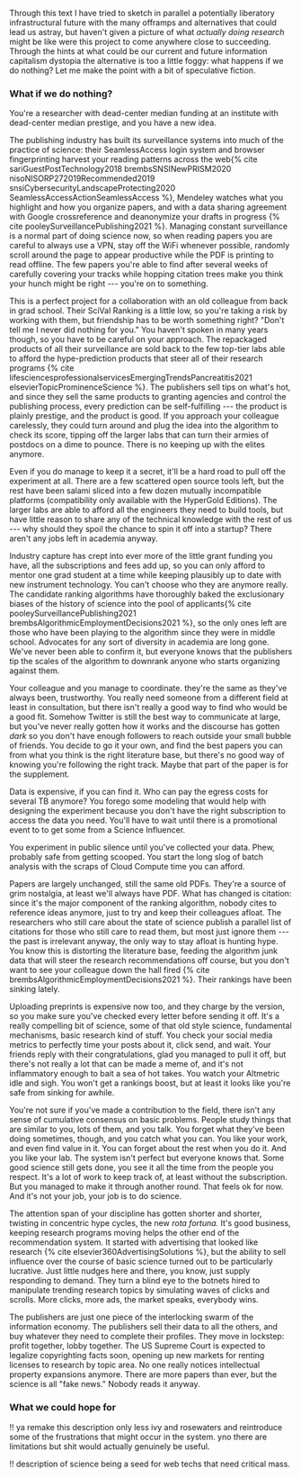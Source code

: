 Through this text I have tried to sketch in parallel a potentially liberatory infrastructural future with the many offramps and alternatives that could lead us astray, but haven't given a picture of what *actually doing research* might be like were this project to come anywhere close to succeeding. Through the hints at what could be our current and future information capitalism dystopia the alternative is too a little foggy: what happens if we do nothing? Let me make the point with a bit of speculative fiction. 

### What if we do nothing?

You're a researcher with dead-center median funding at an institute with dead-center median prestige, and you have a new idea.

The publishing industry has built its surveillance systems into much of the practice of science: their SeamlessAccess login system and browser fingerprinting harvest your reading patterns across the web{% cite sariGuestPostTechnology2018 brembsSNSINewPRISM2020 nisoNISORP272019Recommended2019 snsiCybersecurityLandscapeProtecting2020 SeamlessAccessActionSeamlessAccess %}, Mendeley watches what you highlight and how you organize papers, and with a data sharing agreement with Google crossreference and deanonymize your drafts in progress {% cite pooleySurveillancePublishing2021 %}. Managing constant surveillance is a normal part of doing science now, so when reading papers you are careful to always use a VPN, stay off the WiFi whenever possible, randomly scroll around the page to appear productive while the PDF is printing to read offline. The few papers you're able to find after several weeks of carefully covering your tracks while hopping citation trees make you think your hunch might be right --- you're on to something.

This is a perfect project for a collaboration with an old colleague from back in grad school. Their SciVal Ranking is a little low, so you're taking a risk by working with them, but friendship has to be worth something right? "Don't tell me I never did nothing for you." You haven't spoken in many years though, so you have to be careful on your approach. The repackaged products of all their surveillance are sold back to the few top-tier labs able to afford the hype-prediction products that steer all of their research programs {% cite lifesciencesprofessionalservicesEmergingTrendsPancreatitis2021 elsevierTopicProminenceScience  %}. The publishers sell tips on what's hot, and since they sell the same products to granting agencies and control the publishing process, every prediction can be self-fulfilling --- the product is plainly prestige, and the product is good. If you approach your colleague carelessly, they could turn around and plug the idea into the algorithm to check its score, tipping off the larger labs that can turn their armies of postdocs on a dime to pounce. There is no keeping up with the elites anymore.

Even if you do manage to keep it a secret, it'll be a hard road to pull off the experiment at all. There are a few scattered open source tools left, but the rest have been salami sliced into a few dozen mutually incompatible platforms (compatibility only available with the HyperGold Editions). The larger labs are able to afford all the engineers they need to build tools, but have little reason to share any of the technical knowledge with the rest of us --- why should they spoil the chance to spin it off into a startup? There aren't any jobs left in academia anyway.

Industry capture has crept into ever more of the little grant funding you have, all the subscriptions and fees add up, so you can only afford to mentor one grad student at a time while keeping plausibly up to date with new instrument technology. You can't choose who they are anymore really. The candidate ranking algorithms have thoroughly baked the exclusionary biases of the history of science into the pool of applicants{% cite pooleySurveillancePublishing2021 brembsAlgorithmicEmploymentDecisions2021 %}, so the only ones left are those who have been playing to the algorithm since they were in middle school. Advocates for any sort of diversity in academia are long gone. We've never been able to confirm it, but everyone knows that the publishers tip the scales of the algorithm to downrank anyone who starts organizing against them.

Your colleague and you manage to coordinate. they're the same as they've always been, trustworthy. You really need someone from a different field at least in consultation, but there isn't really a good way to find who would be a good fit. Somehow Twitter is still the best way to communicate at large, but you've never really gotten how it works and the discourse has gotten *dark* so you don't have enough followers to reach outside your small bubble of friends. You decide to go it your own, and find the best papers you can from what you think is the right literature base, but there's no good way of knowing you're following the right track. Maybe that part of the paper is for the supplement.

Data is expensive, if you can find it. Who can pay the egress costs for several TB anymore? You forego some modeling that would help with designing the experiment because you don't have the right subscription to access the data you need. You'll have to wait until there is a promotional event to to get some from a Science Influencer. 

You experiment in public silence until you've collected your data. Phew, probably safe from getting scooped. You start the long slog of batch analysis with the scraps of Cloud Compute time you can afford. 

Papers are largely unchanged, still the same old PDFs. They're a source of grim nostalgia, at least we'll always have PDF. What has changed is citation: since it's the major component of the ranking algorithm, nobody cites to reference ideas anymore, just to try and keep their colleagues afloat. The researchers who still care about the state of science publish a parallel list of citations for those who still care to read them, but most just ignore them --- the past is irrelevant anyway, the only way to stay afloat is hunting hype. You know this is distorting the literature base, feeding the algorithm junk data that will steer the research recommendations off course, but you don't want to see your colleague down the hall fired {% cite brembsAlgorithmicEmploymentDecisions2021 %}. Their rankings have been sinking lately.

Uploading preprints is expensive now too, and they charge by the version, so you make sure you've checked every letter before sending it off. It's a really compelling bit of science, some of that old style science, fundamental mechanisms, basic research kind of stuff. You check your social media metrics to perfectly time your posts about it, click send, and wait. Your friends reply with their congratulations, glad you managed to pull it off, but there's not really a lot that can be made a meme of, and it's not inflammatory enough to bait a sea of hot takes. You watch your Altmetric idle and sigh. You won't get a rankings boost, but at least it looks like you're safe from sinking for awhile.

You're not sure if you've made a contribution to the field, there isn't any sense of cumulative consensus on basic problems. People study things that are similar to you, lots of them, and you talk. You forget what they've been doing sometimes, though, and you catch what you can. You like your work, and even find value in it. You can forget about the rest when you do it. And you like your lab. The system isn't perfect but everyone knows that. Some good science still gets done, you see it all the time from the people you respect. It's a lot of work to keep track of, at least without the subscription. But you managed to make it through another round. That feels ok for now. And it's not your job, your job is to do science.

The attention span of your discipline has gotten shorter and shorter, twisting in concentric hype cycles, the new *rota fortuna.* It's good business, keeping research programs moving helps the other end of the recommendation system. It started with advertising that looked like research {% cite elsevier360AdvertisingSolutions %}, but the ability to sell influence over the course of basic science turned out to be particularly lucrative. Just little nudges here and there, you know, just supply responding to demand. They turn a blind eye to the botnets hired to manipulate trending research topics by simulating waves of clicks and scrolls. More clicks, more ads, the market speaks, everybody wins.

The publishers are just one piece of the interlocking swarm of the information economy. The publishers sell their data to all the others, and buy whatever they need to complete their profiles. They move in lockstep: profit together, lobby together. The US Supreme Court is expected to legalize copyrighting facts soon, opening up new markets for renting licenses to research by topic area. No one really notices intellectual property expansions anymore. There are more papers than ever, but the science is all "fake news." Nobody reads it anyway.

### What we could hope for



!! ya remake this description only less ivy and rosewaters and reintroduce some of the frustrations that might occur in the system. yno there are limitations but shit would actually genuinely be useful.

!! description of science being a seed for web techs that need critical mass.